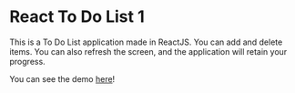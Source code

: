 # React To Do List 1

This is a To Do List application made in ReactJS. You can add and delete items. You can also refresh the screen, and the application will retain your progress.

You can see the demo [here](https://victornguyen75.github.io/react-todo-list-1/)!